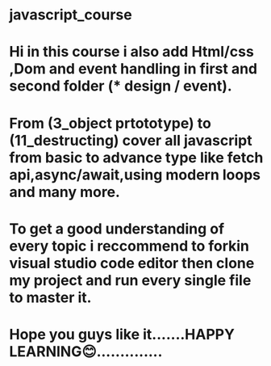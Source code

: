# javascript_course
# Hi in this course i also add Html/css ,Dom and event handling in first and second folder (* design / event).
# From (3_object prtototype) to (11_destructing) cover all javascript from basic to advance type like fetch api,async/await,using modern loops and many more.
# To get a good understanding of every topic i reccommend to forkin visual studio code editor  then clone my project and run every  single file to master it.
# Hope you guys like it.......HAPPY LEARNING😊..............
